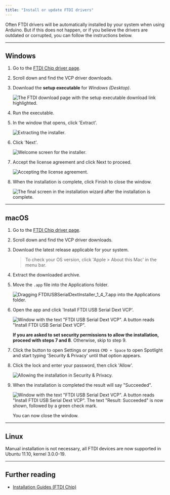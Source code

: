 ```yaml
---
title: "Install or update FTDI drivers"
---
```


Often FTDI drivers will be automatically installed by your system when using Arduino. But if this does not happen, or if you believe the drivers are outdated or corrupted, you can follow the instructions below.

---

## Windows

1. Go to the [FTDI Chip driver page](https://ftdichip.com/drivers/vcp-drivers/).

2. Scroll down and find the VCP driver downloads.

3. Download the **setup executable** for _Windows (Desktop)_.

   ![The FTDI download page with the setup executable download link highlighted.](img/ftdi-install-windows-download.png)

4. Run the executable.

5. In the window that opens, click 'Extract'.

   ![Extracting the installer.](img/ftdi-install-windows-extract.png)

6. Click 'Next'.

   ![Welcome screen for the installer.](img/ftdi-install-windows-next.png)

7. Accept the license agreement and click Next to proceed.

   ![Accepting the license agreement.](img/ftdi-install-windows-agreement.png)

8. When the installation is complete, click Finish to close the window.

   ![The final screen in the installation wizard after the installation is complete.](img/ftdi-install-windows-complete.png)

---

## macOS

1. Go to the [FTDI Chip driver page](https://ftdichip.com/drivers/vcp-drivers/).

2. Scroll down and find the VCP driver downloads.

3. Download the latest release applicable for your system.

   > To check your OS version, click 'Apple > About this Mac' in the menu bar.

4. Extract the downloaded archive.

5. Move the `.app` file into the Applications folder.

   ![Dragging FTDIUSBSerialDextInstaller_1_4_7.app into the Applications folder.](img/ftdi-install-mac-downloads-to-applications.png)

6. Open the app and click 'Install FTDI USB Serial Dext VCP'.

   ![Window with the text "FTDI USB Serial Dext VCP". A button reads "Install FTDI USB Serial Dext VCP".](img/ftdi-install-mac-install-button.png)

   **If you are asked to set security permissions to allow the installation, proceed with steps 7 and 8**. Otherwise, skip to step 9.

7. Click the button to open Settings or press `CMD + Space` to open Spotlight and start typing 'Security & Privacy' until that option appears.

8. Click the lock and enter your password, then click 'Allow'.

   ![Allowing the installation in Security & Privacy.](img/ftdi-install-mac-security.png)

9. When the installation is completed the result will say "Succeeded".

   ![Window with the text "FTDI USB Serial Dext VCP". A button reads "Install FTDI USB Serial Dext VCP". The text "Result: Succeeded" is now shown, followed by a green check mark.](img/ftdi-install-mac-succeeded.png)

   You can now close the window.

---

## Linux

Manual installation is not necessary, all FTDI devices are now supported in Ubuntu 11.10, kernel 3.0.0-19.

---

## Further reading

* [Installation Guides (FTDI Chip)](https://ftdichip.com/document/installation-guides/)

